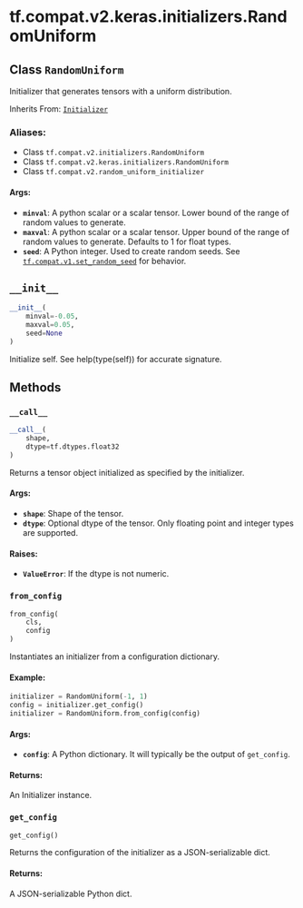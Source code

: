 <div itemscope itemtype="http://developers.google.com/ReferenceObject">
<meta itemprop="name" content="tf.compat.v2.keras.initializers.RandomUniform" />
<meta itemprop="path" content="Stable" />
<meta itemprop="property" content="__call__"/>
<meta itemprop="property" content="__init__"/>
<meta itemprop="property" content="from_config"/>
<meta itemprop="property" content="get_config"/>
</div>

# tf.compat.v2.keras.initializers.RandomUniform

## Class `RandomUniform`

Initializer that generates tensors with a uniform distribution.

Inherits From: [`Initializer`](../../../../../tf/compat/v2/keras/initializers/Initializer.md)

### Aliases:

* Class `tf.compat.v2.initializers.RandomUniform`
* Class `tf.compat.v2.keras.initializers.RandomUniform`
* Class `tf.compat.v2.random_uniform_initializer`

<!-- Placeholder for "Used in" -->


#### Args:


* <b>`minval`</b>: A python scalar or a scalar tensor. Lower bound of the range
  of random values to generate.
* <b>`maxval`</b>: A python scalar or a scalar tensor. Upper bound of the range
  of random values to generate.  Defaults to 1 for float types.
* <b>`seed`</b>: A Python integer. Used to create random seeds. See
  <a href="../../../../../tf/random/set_random_seed.md"><code>tf.compat.v1.set_random_seed</code></a>
  for behavior.

<h2 id="__init__"><code>__init__</code></h2>

``` python
__init__(
    minval=-0.05,
    maxval=0.05,
    seed=None
)
```

Initialize self.  See help(type(self)) for accurate signature.




## Methods

<h3 id="__call__"><code>__call__</code></h3>

``` python
__call__(
    shape,
    dtype=tf.dtypes.float32
)
```

Returns a tensor object initialized as specified by the initializer.


#### Args:


* <b>`shape`</b>: Shape of the tensor.
* <b>`dtype`</b>: Optional dtype of the tensor. Only floating point and integer
types are supported.


#### Raises:


* <b>`ValueError`</b>: If the dtype is not numeric.

<h3 id="from_config"><code>from_config</code></h3>

``` python
from_config(
    cls,
    config
)
```

Instantiates an initializer from a configuration dictionary.


#### Example:



```python
initializer = RandomUniform(-1, 1)
config = initializer.get_config()
initializer = RandomUniform.from_config(config)
```

#### Args:


* <b>`config`</b>: A Python dictionary.
  It will typically be the output of `get_config`.


#### Returns:

An Initializer instance.


<h3 id="get_config"><code>get_config</code></h3>

``` python
get_config()
```

Returns the configuration of the initializer as a JSON-serializable dict.


#### Returns:

A JSON-serializable Python dict.




